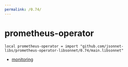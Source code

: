 ```yaml
---
permalink: /0.74/
---
```


# prometheus-operator

```jsonnet
local prometheus-operator = import "github.com/jsonnet-libs/prometheus-operator-libsonnet/0.74/main.libsonnet"
```



* [monitoring](monitoring/index.md)
